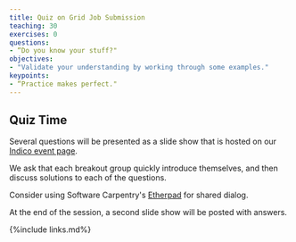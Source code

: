 ```yaml
---
title: Quiz on Grid Job Submission
teaching: 30
exercises: 0
questions:
- “Do you know your stuff?"
objectives:
- "Validate your understanding by working through some examples."
keypoints:
- “Practice makes perfect."
---
```


## Quiz Time

Several questions will be presented as a slide show that is hosted on our [Indico event page][indico-event-page].

We ask that each breakout group quickly introduce themselves, and then discuss solutions to each of the questions.

Consider using Software Carpentry's [Etherpad][sc-etherpad] for shared dialog. 

At the end of the session, a second slide show will be posted with answers.

[indico-event-page]: https://indico.fnal.gov/event/48756/timetable/#20210513
[sc-etherpad]: https://pad.carpentries.org/ 


{%include links.md%} 
